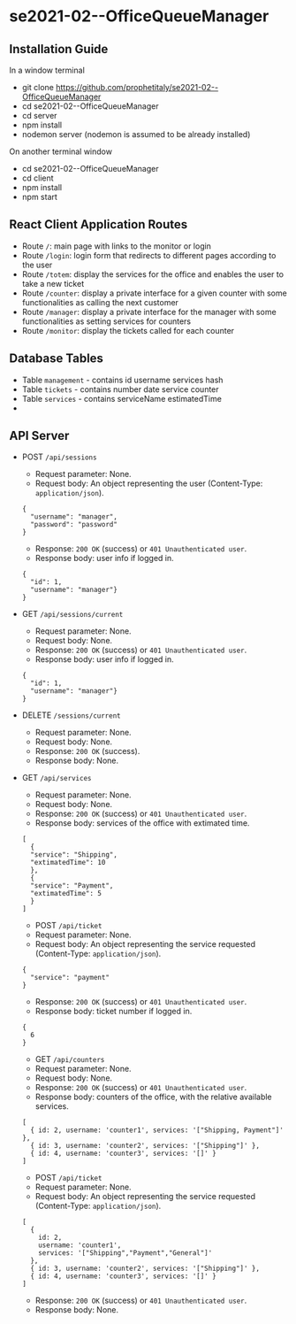 # se2021-02--OfficeQueueManager

## Installation Guide
 In a window terminal
 
 * git clone https://github.com/prophetitaly/se2021-02--OfficeQueueManager
 * cd se2021-02--OfficeQueueManager
 * cd server
 * npm install
 * nodemon server (nodemon is assumed to be already installed)

 On another terminal window
 * cd se2021-02--OfficeQueueManager
 * cd client
 * npm install
 * npm start

## React Client Application Routes

- Route `/`: main page with links to the monitor or login
- Route `/login`: login form that redirects to different pages according to the user
- Route `/totem`: display the services for the office and enables the user to take a new ticket
- Route `/counter`: display a private interface for a given counter with some functionalities as calling the next customer
- Route `/manager`: display a private interface for the manager with some functionalities as setting services for counters
- Route `/monitor`: display the tickets called for each counter
  
## Database Tables

- Table `management` - contains id username services hash
- Table `tickets` - contains number date service counter
- Table `services` - contains serviceName estimatedTime
- 
## API Server

- POST `/api/sessions`
  - Request parameter: None.
  - Request body: An object representing the user (Content-Type: `application/json`).
  ``` 
  {
    "username": "manager",
    "password": "password"
  }
  ```
  - Response: `200 OK` (success) or `401 Unauthenticated user`.
  - Response body: user info if logged in.
  ```
  {
    "id": 1,
    "username": "manager"}
  }
  ```
  
- GET `/api/sessions/current`
  - Request parameter: None.
  - Request body: None.
  - Response: `200 OK` (success) or `401 Unauthenticated user`.
  - Response body: user info if logged in.
  ```
  {
    "id": 1,
    "username": "manager"}
  }
  ```

- DELETE `/sessions/current`
  - Request parameter: None.
  - Request body: None.
  - Response: `200 OK` (success).
  - Response body: None.  

- GET `/api/services`
  - Request parameter: None.
  - Request body: None.
  - Response: `200 OK` (success) or `401 Unauthenticated user`.
  - Response body: services of the office with extimated time.
  ```
  [
    {
    "service": "Shipping",
    "extimatedTime": 10
    },
    {
    "service": "Payment",
    "extimatedTime": 5
    }
  ]
  ```

  - POST `/api/ticket`
  - Request parameter: None.
  - Request body: An object representing the service requested (Content-Type: `application/json`).
  ``` 
  {
    "service": "payment"
  }
  ```
  - Response: `200 OK` (success) or `401 Unauthenticated user`.
   - Response body: ticket number if logged in.
  ```
  {
    6
  }
  ```

  - GET `/api/counters`
  - Request parameter: None.
  - Request body: None.
  - Response: `200 OK` (success) or `401 Unauthenticated user`.
  - Response body: counters of the office, with the relative available services.
  ```
  [
    { id: 2, username: 'counter1', services: '["Shipping, Payment"]' },
    { id: 3, username: 'counter2', services: '["Shipping"]' },
    { id: 4, username: 'counter3', services: '[]' }
  ]
  ```

    - POST `/api/ticket`
  - Request parameter: None.
  - Request body: An object representing the service requested (Content-Type: `application/json`).
  ``` 
  [
    {
      id: 2,
      username: 'counter1',
      services: '["Shipping","Payment","General"]'
    },
    { id: 3, username: 'counter2', services: '["Shipping"]' },
    { id: 4, username: 'counter3', services: '[]' }
  ]
  ```
  - Response: `200 OK` (success) or `401 Unauthenticated user`.
   - Response body: None.
